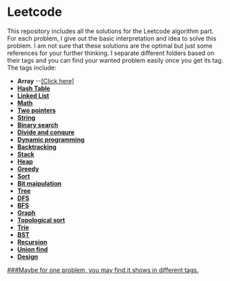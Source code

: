 # Leetcode
This repository includes all the solutions for the Leetcode algorithm part. For each problem, I give out the basic interpretation and idea to solve this problem. I am not sure that these solutions are the optimal but just some references for your further thinking. I separate different folders based on their tags and you can find your wanted problem easily once you get its tag. The tags include:

- **Array**  --<a href="https://github.com/smartYi/Leetcode/tree/master/array">[Click here]
- **Hash Table**
- **Linked List**
- **Math**
- **Two pointers**
- **String**
- **Binary search**
- **Divide and conqure**
- **Dynamic programming**
- **Backtracking**
- **Stack**
- **Heap**
- **Greedy**
- **Sort**
- **Bit maipulation**
- **Tree**
- **DFS**
- **BFS**
- **Graph**
- **Topological sort**
- **Trie**
- **BST**
- **Recursion**
- **Union find**
- **Design**

###Maybe for one problem, you may find it shows in different tags.